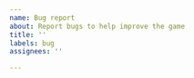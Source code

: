 ```yaml
---
name: Bug report
about: Report bugs to help improve the game
title: ''
labels: bug
assignees: ''

---
```



